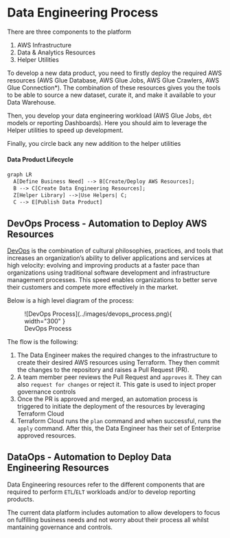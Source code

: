 # Data Engineering Process

There are three components to the platform

1. AWS Infrastructure
2. Data & Analytics Resources
3. Helper Utilities

To develop a new data product, you need to firstly deploy the required AWS resources (AWS Glue Database, AWS Glue Jobs, AWS Glue Crawlers, AWS Glue Connection*). The combination of these resources gives you the tools to be able to source a new dataset, curate it, and make it available to your Data Warehouse.

Then, you develop your data engineering workload (AWS Glue Jobs, `dbt` models or reporting Dashboards). Here you should aim to leverage the Helper utilities to speed up development.

Finally, you circle back any new addition to the helper utilities

#### Data Product Lifecycle
``` mermaid
graph LR
  A[Define Business Need] --> B[Create/Deploy AWS Resources];
  B --> C[Create Data Engineering Resources];
  Z[Helper Library] -->|Use Helpers| C;
  C --> E[Publish Data Product]
```

## DevOps Process - Automation to Deploy AWS Resources
[DevOps](https://aws.amazon.com/devops/what-is-devops/) is the combination of cultural philosophies, practices, and tools that increases an organization’s ability to deliver applications and services at high velocity: evolving and improving products at a faster pace than organizations using traditional software development and infrastructure management processes. This speed enables organizations to better serve their customers and compete more effectively in the market.

Below is a high level diagram of the process:

<figure markdown="span">
  ![DevOps Process](../images/devops_process.png){ width="300" }
  <figcaption>DevOps Process</figcaption>
</figure>


The flow is the following:

1. The Data Engineer makes the required changes to the infrastructure to create their desired AWS resources using Terraform. They then commit the changes to the repository and raises a Pull Request (PR).
2. A team member peer reviews the Pull Request and `approves` it. They can also `request for changes` or reject it. This gate is used to inject proper governance controls
3. Once the PR is approved and merged, an automation process is triggered to initiate the deployment of the resources by leveraging Terraform Cloud
4. Terraform Cloud runs the `plan` command and when successful, runs the `apply` command. After this, the Data Engineer has their set of Enterprise approved resources.

## DataOps - Automation to Deploy Data Engineering Resources
Data Engineering resources refer to the different components that are required to perform `ETL`/`ELT` workloads and/or to develop reporting products.

The current data platform includes automation to allow developers to focus on fulfilling business needs and not worry about their process all whilst mantaining governance and controls.
